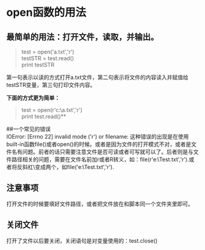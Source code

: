 # open函数的用法  
## 最简单的用法：打开文件，读取，并输出。
>test = open('a.txt','r')  
testSTR = test.read()  
print testSTR  

第一句表示以读的方式打开a.txt文件，第二句表示将文件的内容读入并赋值给testSTR变量，第三句打印文件内容。   

**下面的方式更为简单：**
>test = open(r'c:\a.txt','r')  
print test.read()**

##一个常见的错误  
IOError: [Errno 22] invalid mode ('r') or filename:
这种错误的出现是在使用built-in函数file()或者open()的时候。或者是因为文件的打开模式不对，或者是文件名有问题。前者的话只需要注意文件是否可读或者可写就可以了。后者则是与文件路径相关的问题，需要在文件名前加r或者R转义，如：file(r'e:\Test.txt','r').或者将反斜杠\变成两个，如file('e:\\Test.txt','r').

## 注意事项  
打开文件的时候要填好文件路径，或者把文件放在和脚本同一个文件夹里即可。

## 关闭文件  
打开了文件以后要关闭，关闭语句是对变量使用的：test.close()
